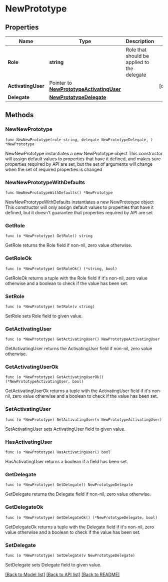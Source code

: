 # NewPrototype

## Properties

Name | Type | Description | Notes
------------ | ------------- | ------------- | -------------
**Role** | **string** | Role that should be applied to the delegate | 
**ActivatingUser** | Pointer to [**NewPrototypeActivatingUser**](NewPrototypeActivatingUser.md) |  | [optional] 
**Delegate** | [**NewPrototypeDelegate**](NewPrototypeDelegate.md) |  | 

## Methods

### NewNewPrototype

`func NewNewPrototype(role string, delegate NewPrototypeDelegate, ) *NewPrototype`

NewNewPrototype instantiates a new NewPrototype object
This constructor will assign default values to properties that have it defined,
and makes sure properties required by API are set, but the set of arguments
will change when the set of required properties is changed

### NewNewPrototypeWithDefaults

`func NewNewPrototypeWithDefaults() *NewPrototype`

NewNewPrototypeWithDefaults instantiates a new NewPrototype object
This constructor will only assign default values to properties that have it defined,
but it doesn't guarantee that properties required by API are set

### GetRole

`func (o *NewPrototype) GetRole() string`

GetRole returns the Role field if non-nil, zero value otherwise.

### GetRoleOk

`func (o *NewPrototype) GetRoleOk() (*string, bool)`

GetRoleOk returns a tuple with the Role field if it's non-nil, zero value otherwise
and a boolean to check if the value has been set.

### SetRole

`func (o *NewPrototype) SetRole(v string)`

SetRole sets Role field to given value.


### GetActivatingUser

`func (o *NewPrototype) GetActivatingUser() NewPrototypeActivatingUser`

GetActivatingUser returns the ActivatingUser field if non-nil, zero value otherwise.

### GetActivatingUserOk

`func (o *NewPrototype) GetActivatingUserOk() (*NewPrototypeActivatingUser, bool)`

GetActivatingUserOk returns a tuple with the ActivatingUser field if it's non-nil, zero value otherwise
and a boolean to check if the value has been set.

### SetActivatingUser

`func (o *NewPrototype) SetActivatingUser(v NewPrototypeActivatingUser)`

SetActivatingUser sets ActivatingUser field to given value.

### HasActivatingUser

`func (o *NewPrototype) HasActivatingUser() bool`

HasActivatingUser returns a boolean if a field has been set.

### GetDelegate

`func (o *NewPrototype) GetDelegate() NewPrototypeDelegate`

GetDelegate returns the Delegate field if non-nil, zero value otherwise.

### GetDelegateOk

`func (o *NewPrototype) GetDelegateOk() (*NewPrototypeDelegate, bool)`

GetDelegateOk returns a tuple with the Delegate field if it's non-nil, zero value otherwise
and a boolean to check if the value has been set.

### SetDelegate

`func (o *NewPrototype) SetDelegate(v NewPrototypeDelegate)`

SetDelegate sets Delegate field to given value.



[[Back to Model list]](../README.md#documentation-for-models) [[Back to API list]](../README.md#documentation-for-api-endpoints) [[Back to README]](../README.md)


